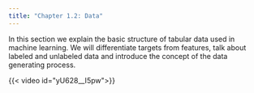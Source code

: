 ```yaml
---
title: "Chapter 1.2: Data"
---
```

In this section we explain the basic structure of tabular data used in machine learning. We will differentiate targets from features, talk about labeled and unlabeled data and introduce the concept of the data generating process.

<!--more-->
{{< video id="yU628__I5pw">}}
